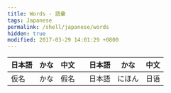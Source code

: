 ```yaml
---
title: Words - 語彙
tags: Japanese
permalink: /shell/japanese/words
hidden: true
modified: 2017-03-29 14:01:29 +0800
---
```


|日本語|かな|中文||日本語|かな|中文|
|---|---|---|---|---|---|---|
|仮名|かな|假名||日本語|にほん|日语|
